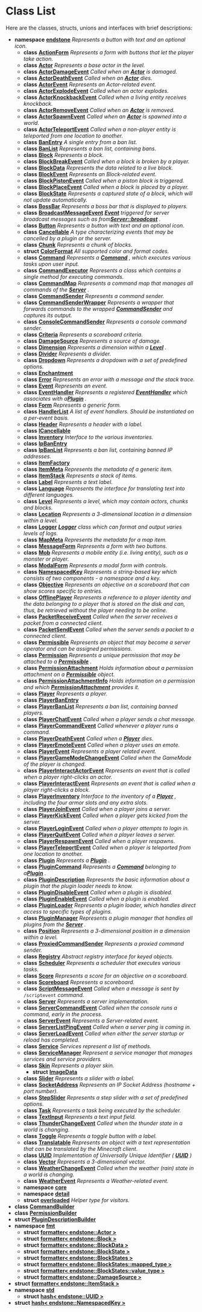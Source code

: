 
# Class List


Here are the classes, structs, unions and interfaces with brief descriptions:

* **namespace** [**endstone**](namespaceendstone.md) _Represents a button with text and an optional icon._     
    * **class** [**ActionForm**](classendstone_1_1ActionForm.md) _Represents a form with buttons that let the player take action._     
    * **class** [**Actor**](classendstone_1_1Actor.md) _Represents a base actor in the level._     
    * **class** [**ActorDamageEvent**](classendstone_1_1ActorDamageEvent.md) _Called when an_ [_**Actor**_](classendstone_1_1Actor.md) _is damaged._    
    * **class** [**ActorDeathEvent**](classendstone_1_1ActorDeathEvent.md) _Called when an_ [_**Actor**_](classendstone_1_1Actor.md) _dies._    
    * **class** [**ActorEvent**](classendstone_1_1ActorEvent.md) _Represents an Actor-related event._     
    * **class** [**ActorExplodeEvent**](classendstone_1_1ActorExplodeEvent.md) _Called when an actor explodes._     
    * **class** [**ActorKnockbackEvent**](classendstone_1_1ActorKnockbackEvent.md) _Called when a living entity receives knockback._     
    * **class** [**ActorRemoveEvent**](classendstone_1_1ActorRemoveEvent.md) _Called when an_ [_**Actor**_](classendstone_1_1Actor.md) _is removed._    
    * **class** [**ActorSpawnEvent**](classendstone_1_1ActorSpawnEvent.md) _Called when an_ [_**Actor**_](classendstone_1_1Actor.md) _is spawned into a world._    
    * **class** [**ActorTeleportEvent**](classendstone_1_1ActorTeleportEvent.md) _Called when a non-player entity is teleported from one location to another._     
    * **class** [**BanEntry**](classendstone_1_1BanEntry.md) _A single entry from a ban list._     
    * **class** [**BanList**](classendstone_1_1BanList.md) _Represents a ban list, containing bans._     
    * **class** [**Block**](classendstone_1_1Block.md) _Represents a block._     
    * **class** [**BlockBreakEvent**](classendstone_1_1BlockBreakEvent.md) _Called when a block is broken by a player._     
    * **class** [**BlockData**](classendstone_1_1BlockData.md) _Represents the data related to a live block._     
    * **class** [**BlockEvent**](classendstone_1_1BlockEvent.md) _Represents an Block-related event._     
    * **class** [**BlockPistonEvent**](classendstone_1_1BlockPistonEvent.md) _Called when a piston block is triggered._     
    * **class** [**BlockPlaceEvent**](classendstone_1_1BlockPlaceEvent.md) _Called when a block is placed by a player._     
    * **class** [**BlockState**](classendstone_1_1BlockState.md) _Represents a captured state of a block, which will not update automatically._     
    * **class** [**BossBar**](classendstone_1_1BossBar.md) _Represents a boss bar that is displayed to players._     
    * **class** [**BroadcastMessageEvent**](classendstone_1_1BroadcastMessageEvent.md) [_**Event**_](classendstone_1_1Event.md) _triggered for server broadcast messages such as from_[_**Server::broadcast**_](classendstone_1_1Server.md#function-broadcast) _._    
    * **class** [**Button**](classendstone_1_1Button.md) _Represents a button with text and an optional icon._     
    * **class** [**Cancellable**](classendstone_1_1Cancellable.md) _A type characterizing events that may be cancelled by a plugin or the server._     
    * **class** [**Chunk**](classendstone_1_1Chunk.md) _Represents a chunk of blocks._     
    * **struct** [**ColorFormat**](structendstone_1_1ColorFormat.md) _All supported color and format codes._     
    * **class** [**Command**](classendstone_1_1Command.md) _Represents a_ [_**Command**_](classendstone_1_1Command.md) _, which executes various tasks upon user input._    
    * **class** [**CommandExecutor**](classendstone_1_1CommandExecutor.md) _Represents a class which contains a single method for executing commands._     
    * **class** [**CommandMap**](classendstone_1_1CommandMap.md) _Represents a command map that manages all commands of the_ [_**Server**_](classendstone_1_1Server.md) _._    
    * **class** [**CommandSender**](classendstone_1_1CommandSender.md) _Represents a command sender._     
    * **class** [**CommandSenderWrapper**](classendstone_1_1CommandSenderWrapper.md) _Represents a wrapper that forwards commands to the wrapped_ [_**CommandSender**_](classendstone_1_1CommandSender.md) _and captures its output._    
    * **class** [**ConsoleCommandSender**](classendstone_1_1ConsoleCommandSender.md) _Represents a console command sender._ 
    * **class** [**Criteria**](classendstone_1_1Criteria.md) _Represents a scoreboard criteria._     
    * **class** [**DamageSource**](classendstone_1_1DamageSource.md) _Represents a source of damage._     
    * **class** [**Dimension**](classendstone_1_1Dimension.md) _Represents a dimension within a_ [_**Level**_](classendstone_1_1Level.md) _._    
    * **class** [**Divider**](classendstone_1_1Divider.md) _Represents a divider._     
    * **class** [**Dropdown**](classendstone_1_1Dropdown.md) _Represents a dropdown with a set of predefined options._     
    * **class** [**Enchantment**](classendstone_1_1Enchantment.md)     
    * **class** [**Error**](classendstone_1_1Error.md) _Represents an error with a message and the stack trace._     
    * **class** [**Event**](classendstone_1_1Event.md) _Represents an event._     
    * **class** [**EventHandler**](classendstone_1_1EventHandler.md) _Represents a registered_ [_**EventHandler**_](classendstone_1_1EventHandler.md) _which associates with a_[_**Plugin**_](classendstone_1_1Plugin.md) _._    
    * **class** [**Form**](classendstone_1_1Form.md) _Represents a generic form._     
    * **class** [**HandlerList**](classendstone_1_1HandlerList.md) _A list of event handlers. Should be instantiated on a per-event basis._     
    * **class** [**Header**](classendstone_1_1Header.md) _Represents a header with a label._     
    * **class** [**ICancellable**](classendstone_1_1ICancellable.md)     
    * **class** [**Inventory**](classendstone_1_1Inventory.md) _Interface to the various inventories._     
    * **class** [**IpBanEntry**](classendstone_1_1IpBanEntry.md)     
    * **class** [**IpBanList**](classendstone_1_1IpBanList.md) _Represents a ban list, containing banned IP addresses._     
    * **class** [**ItemFactory**](classendstone_1_1ItemFactory.md)     
    * **class** [**ItemMeta**](classendstone_1_1ItemMeta.md) _Represents the metadata of a generic item._     
    * **class** [**ItemStack**](classendstone_1_1ItemStack.md) _Represents a stack of items._     
    * **class** [**Label**](classendstone_1_1Label.md) _Represents a text label._     
    * **class** [**Language**](classendstone_1_1Language.md) _Represents the interface for translating text into different languages._     
    * **class** [**Level**](classendstone_1_1Level.md) _Represents a level, which may contain actors, chunks and blocks._     
    * **class** [**Location**](classendstone_1_1Location.md) _Represents a 3-dimensional location in a dimension within a level._     
    * **class** [**Logger**](classendstone_1_1Logger.md) [_**Logger**_](classendstone_1_1Logger.md) _class which can format and output varies levels of logs._    
    * **class** [**MapMeta**](classendstone_1_1MapMeta.md) _Represents the metadata for a map item._ 
    * **class** [**MessageForm**](classendstone_1_1MessageForm.md) _Represents a form with two buttons._     
    * **class** [**Mob**](classendstone_1_1Mob.md) _Represents a mobile entity (i.e. living entity), such as a monster or player._     
    * **class** [**ModalForm**](classendstone_1_1ModalForm.md) _Represents a modal form with controls._     
    * **class** [**NamespacedKey**](classendstone_1_1NamespacedKey.md) _Represents a string-based key which consists of two components - a namespace and a key._     
    * **class** [**Objective**](classendstone_1_1Objective.md) _Represents an objective on a scoreboard that can show scores specific to entries._     
    * **class** [**OfflinePlayer**](classendstone_1_1OfflinePlayer.md) _Represents a reference to a player identity and the data belonging to a player that is stored on the disk and can, thus, be retrieved without the player needing to be online._     
    * **class** [**PacketReceiveEvent**](classendstone_1_1PacketReceiveEvent.md) _Called when the server receives a packet from a connected client._     
    * **class** [**PacketSendEvent**](classendstone_1_1PacketSendEvent.md) _Called when the server sends a packet to a connected client._     
    * **class** [**Permissible**](classendstone_1_1Permissible.md) _Represents an object that may become a server operator and can be assigned permissions._     
    * **class** [**Permission**](classendstone_1_1Permission.md) _Represents a unique permission that may be attached to a_ [_**Permissible**_](classendstone_1_1Permissible.md) _._    
    * **class** [**PermissionAttachment**](classendstone_1_1PermissionAttachment.md) _Holds information about a permission attachment on a_ [_**Permissible**_](classendstone_1_1Permissible.md) _object._    
    * **class** [**PermissionAttachmentInfo**](classendstone_1_1PermissionAttachmentInfo.md) _Holds information on a permission and which_ [_**PermissionAttachment**_](classendstone_1_1PermissionAttachment.md) _provides it._    
    * **class** [**Player**](classendstone_1_1Player.md) _Represents a player._     
    * **class** [**PlayerBanEntry**](classendstone_1_1PlayerBanEntry.md)     
    * **class** [**PlayerBanList**](classendstone_1_1PlayerBanList.md) _Represents a ban list, containing banned players._     
    * **class** [**PlayerChatEvent**](classendstone_1_1PlayerChatEvent.md) _Called when a player sends a chat message._     
    * **class** [**PlayerCommandEvent**](classendstone_1_1PlayerCommandEvent.md) _Called whenever a player runs a command._     
    * **class** [**PlayerDeathEvent**](classendstone_1_1PlayerDeathEvent.md) _Called when a_ [_**Player**_](classendstone_1_1Player.md) _dies._    
    * **class** [**PlayerEmoteEvent**](classendstone_1_1PlayerEmoteEvent.md) _Called when a player uses an emote._     
    * **class** [**PlayerEvent**](classendstone_1_1PlayerEvent.md) _Represents a player related event._     
    * **class** [**PlayerGameModeChangeEvent**](classendstone_1_1PlayerGameModeChangeEvent.md) _Called when the GameMode of the player is changed._     
    * **class** [**PlayerInteractActorEvent**](classendstone_1_1PlayerInteractActorEvent.md) _Represents an event that is called when a player right-clicks an actor._     
    * **class** [**PlayerInteractEvent**](classendstone_1_1PlayerInteractEvent.md) _Represents an event that is called when a player right-clicks a block._     
    * **class** [**PlayerInventory**](classendstone_1_1PlayerInventory.md) _Interface to the inventory of a_ [_**Player**_](classendstone_1_1Player.md) _, including the four armor slots and any extra slots._    
    * **class** [**PlayerJoinEvent**](classendstone_1_1PlayerJoinEvent.md) _Called when a player joins a server._     
    * **class** [**PlayerKickEvent**](classendstone_1_1PlayerKickEvent.md) _Called when a player gets kicked from the server._     
    * **class** [**PlayerLoginEvent**](classendstone_1_1PlayerLoginEvent.md) _Called when a player attempts to login in._     
    * **class** [**PlayerQuitEvent**](classendstone_1_1PlayerQuitEvent.md) _Called when a player leaves a server._     
    * **class** [**PlayerRespawnEvent**](classendstone_1_1PlayerRespawnEvent.md) _Called when a player respawns._     
    * **class** [**PlayerTeleportEvent**](classendstone_1_1PlayerTeleportEvent.md) _Called when a player is teleported from one location to another._     
    * **class** [**Plugin**](classendstone_1_1Plugin.md) _Represents a_ [_**Plugin**_](classendstone_1_1Plugin.md) _._    
    * **class** [**PluginCommand**](classendstone_1_1PluginCommand.md) _Represents a_ [_**Command**_](classendstone_1_1Command.md) _belonging to a_[_**Plugin**_](classendstone_1_1Plugin.md) _._    
    * **class** [**PluginDescription**](classendstone_1_1PluginDescription.md) _Represents the basic information about a plugin that the plugin loader needs to know._     
    * **class** [**PluginDisableEvent**](classendstone_1_1PluginDisableEvent.md) _Called when a plugin is disabled._     
    * **class** [**PluginEnableEvent**](classendstone_1_1PluginEnableEvent.md) _Called when a plugin is enabled._     
    * **class** [**PluginLoader**](classendstone_1_1PluginLoader.md) _Represents a plugin loader, which handles direct access to specific types of plugins._     
    * **class** [**PluginManager**](classendstone_1_1PluginManager.md) _Represents a plugin manager that handles all plugins from the_ [_**Server**_](classendstone_1_1Server.md) _._    
    * **class** [**Position**](classendstone_1_1Position.md) _Represents a 3-dimensional position in a dimension within a level._     
    * **class** [**ProxiedCommandSender**](classendstone_1_1ProxiedCommandSender.md) _Represents a proxied command sender._     
    * **class** [**Registry**](classendstone_1_1Registry.md) _Abstract registry interface for keyed objects._     
    * **class** [**Scheduler**](classendstone_1_1Scheduler.md) _Represents a scheduler that executes various tasks._     
    * **class** [**Score**](classendstone_1_1Score.md) _Represents a score for an objective on a scoreboard._     
    * **class** [**Scoreboard**](classendstone_1_1Scoreboard.md) _Represents a scoreboard._     
    * **class** [**ScriptMessageEvent**](classendstone_1_1ScriptMessageEvent.md) _Called when a message is sent by_ `/scriptevent` _command._    
    * **class** [**Server**](classendstone_1_1Server.md) _Represents a server implementation._     
    * **class** [**ServerCommandEvent**](classendstone_1_1ServerCommandEvent.md) _Called when the console runs a command, early in the process._     
    * **class** [**ServerEvent**](classendstone_1_1ServerEvent.md) _Represents a Server-related event._     
    * **class** [**ServerListPingEvent**](classendstone_1_1ServerListPingEvent.md) _Called when a server ping is coming in._     
    * **class** [**ServerLoadEvent**](classendstone_1_1ServerLoadEvent.md) _Called when either the server startup or reload has completed._     
    * **class** [**Service**](classendstone_1_1Service.md) _Services represent a list of methods._     
    * **class** [**ServiceManager**](classendstone_1_1ServiceManager.md) _Represent a service manager that manages services and service providers._     
    * **class** [**Skin**](classendstone_1_1Skin.md) _Represents a player skin._     
        * **struct** [**ImageData**](structendstone_1_1Skin_1_1ImageData.md)     
    * **class** [**Slider**](classendstone_1_1Slider.md) _Represents a slider with a label._     
    * **class** [**SocketAddress**](classendstone_1_1SocketAddress.md) _Represents an IP Socket Address (hostname + port number)._     
    * **class** [**StepSlider**](classendstone_1_1StepSlider.md) _Represents a step slider with a set of predefined options._     
    * **class** [**Task**](classendstone_1_1Task.md) _Represents a task being executed by the scheduler._     
    * **class** [**TextInput**](classendstone_1_1TextInput.md) _Represents a text input field._     
    * **class** [**ThunderChangeEvent**](classendstone_1_1ThunderChangeEvent.md) _Called when the thunder state in a world is changing._     
    * **class** [**Toggle**](classendstone_1_1Toggle.md) _Represents a toggle button with a label._     
    * **class** [**Translatable**](classendstone_1_1Translatable.md) _Represents an object with a text representation that can be translated by the Minecraft client._     
    * **class** [**UUID**](classendstone_1_1UUID.md) _Implementation of Universally Unique Identifier (_ [_**UUID**_](classendstone_1_1UUID.md) _)_    
    * **class** [**Vector**](classendstone_1_1Vector.md) _Represents a 3-dimensional vector._     
    * **class** [**WeatherChangeEvent**](classendstone_1_1WeatherChangeEvent.md) _Called when the weather (rain) state in a world is changing._     
    * **class** [**WeatherEvent**](classendstone_1_1WeatherEvent.md) _Represents a Weather-related event._     
    * **namespace** [**core**](namespaceendstone_1_1core.md) 
    * **namespace** [**detail**](namespaceendstone_1_1detail.md) 
    * **struct** [**overloaded**](structendstone_1_1overloaded.md) _Helper type for visitors._ 
* **class** [**CommandBuilder**](classendstone_1_1detail_1_1CommandBuilder.md)     
* **class** [**PermissionBuilder**](classendstone_1_1detail_1_1PermissionBuilder.md)     
* **struct** [**PluginDescriptionBuilder**](structendstone_1_1detail_1_1PluginDescriptionBuilder.md)     
* **namespace** [**fmt**](namespacefmt.md)     
    * **struct** [**formatter&lt; endstone::Actor &gt;**](structfmt_1_1formatter_3_01endstone_1_1Actor_01_4.md)     
    * **struct** [**formatter&lt; endstone::Block &gt;**](structfmt_1_1formatter_3_01endstone_1_1Block_01_4.md)     
    * **struct** [**formatter&lt; endstone::BlockData &gt;**](structfmt_1_1formatter_3_01endstone_1_1BlockData_01_4.md)     
    * **struct** [**formatter&lt; endstone::BlockState &gt;**](structfmt_1_1formatter_3_01endstone_1_1BlockState_01_4.md)     
    * **struct** [**formatter&lt; endstone::BlockStates &gt;**](structfmt_1_1formatter_3_01endstone_1_1BlockStates_01_4.md)     
    * **struct** [**formatter&lt; endstone::BlockStates::mapped\_type &gt;**](structfmt_1_1formatter_3_01endstone_1_1BlockStates_1_1mapped__type_01_4.md)     
    * **struct** [**formatter&lt; endstone::BlockStates::value\_type &gt;**](structfmt_1_1formatter_3_01endstone_1_1BlockStates_1_1value__type_01_4.md)     
    * **struct** [**formatter&lt; endstone::DamageSource &gt;**](structfmt_1_1formatter_3_01endstone_1_1DamageSource_01_4.md)     
* **struct** [**formatter&lt; endstone::ItemStack &gt;**](structfmt_1_1formatter_3_01endstone_1_1ItemStack_01_4.md)     
* **namespace** [**std**](namespacestd.md)     
    * **struct** [**hash&lt; endstone::UUID &gt;**](structstd_1_1hash_3_01endstone_1_1UUID_01_4.md)     
* **struct** [**hash&lt; endstone::NamespacedKey &gt;**](structstd_1_1hash_3_01endstone_1_1NamespacedKey_01_4.md)     

